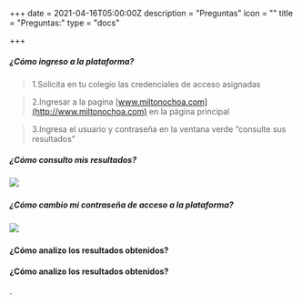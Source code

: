 +++
date = 2021-04-16T05:00:00Z
description = "Preguntas"
icon = ""
title = "Preguntas:"
type = "docs"

+++
##### ¿Cómo ingreso a la plataforma?

>1.Solicita en tu colegio las credenciales de acceso asignadas

>2.Ingresar a la pagina [www.miltonochoa.com](http://www.miltonochoa.com) en la página principal

>3.Ingresa el usuario y contraseña en la ventana verde “consulte sus resultados”

##### ¿Cómo consulto mis resultados?

##### ![](/uploads/listado-notasestudiante.gif)

##### ¿Cómo cambio mi contraseña de acceso a la plataforma?

##### ![](/uploads/cambia-contrasena.gif)

##### 

#### ¿Cómo analizo los resultados obtenidos?

#### ¿Cómo analizo los resultados obtenidos?

.